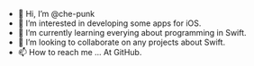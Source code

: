 - 👋 Hi, I’m @che-punk
- 👀 I’m interested in developing some apps for iOS.
- 🌱 I’m currently learning everying about programming in Swift.
- 💞️ I’m looking to collaborate on any projects about Swift.
- 📫 How to reach me ... At GitHub.

<!---
che-punk/che-punk is a ✨ special ✨ repository because its `README.md` (this file) appears on your GitHub profile.
You can click the Preview link to take a look at your changes.
--->
